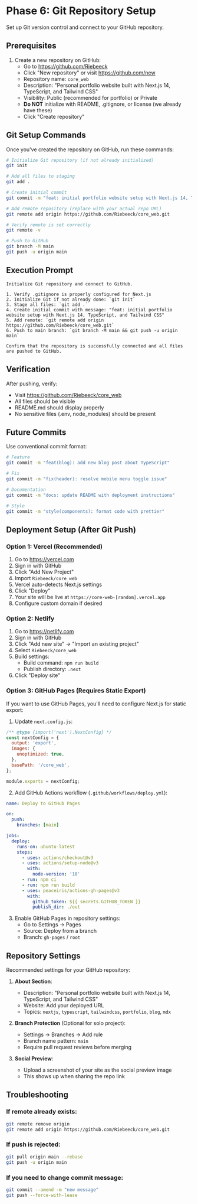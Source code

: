 # Phase 6: Git Repository Setup

Set up Git version control and connect to your GitHub repository.

## Prerequisites

1. Create a new repository on GitHub:
   - Go to https://github.com/Riebeeck
   - Click "New repository" or visit https://github.com/new
   - Repository name: `core_web`
   - Description: "Personal portfolio website built with Next.js 14, TypeScript, and Tailwind CSS"
   - Visibility: Public (recommended for portfolio) or Private
   - **Do NOT** initialize with README, .gitignore, or license (we already have these)
   - Click "Create repository"

## Git Setup Commands

Once you've created the repository on GitHub, run these commands:

```bash
# Initialize Git repository (if not already initialized)
git init

# Add all files to staging
git add .

# Create initial commit
git commit -m "feat: initial portfolio website setup with Next.js 14, TypeScript, and Tailwind CSS"

# Add remote repository (replace with your actual repo URL)
git remote add origin https://github.com/Riebeeck/core_web.git

# Verify remote is set correctly
git remote -v

# Push to GitHub
git branch -M main
git push -u origin main
```

## Execution Prompt

```
Initialize Git repository and connect to GitHub.

1. Verify .gitignore is properly configured for Next.js
2. Initialize Git if not already done: `git init`
3. Stage all files: `git add .`
4. Create initial commit with message: "feat: initial portfolio website setup with Next.js 14, TypeScript, and Tailwind CSS"
5. Add remote: `git remote add origin https://github.com/Riebeeck/core_web.git`
6. Push to main branch: `git branch -M main && git push -u origin main`

Confirm that the repository is successfully connected and all files are pushed to GitHub.
```

## Verification

After pushing, verify:
- Visit https://github.com/Riebeeck/core_web
- All files should be visible
- README.md should display properly
- No sensitive files (.env, node_modules) should be present

## Future Commits

Use conventional commit format:
```bash
# Feature
git commit -m "feat(blog): add new blog post about TypeScript"

# Fix
git commit -m "fix(header): resolve mobile menu toggle issue"

# Documentation
git commit -m "docs: update README with deployment instructions"

# Style
git commit -m "style(components): format code with prettier"
```

## Deployment Setup (After Git Push)

### Option 1: Vercel (Recommended)
1. Go to https://vercel.com
2. Sign in with GitHub
3. Click "Add New Project"
4. Import `Riebeeck/core_web`
5. Vercel auto-detects Next.js settings
6. Click "Deploy"
7. Your site will be live at `https://core-web-[random].vercel.app`
8. Configure custom domain if desired

### Option 2: Netlify
1. Go to https://netlify.com
2. Sign in with GitHub
3. Click "Add new site" → "Import an existing project"
4. Select `Riebeeck/core_web`
5. Build settings:
   - Build command: `npm run build`
   - Publish directory: `.next`
6. Click "Deploy site"

### Option 3: GitHub Pages (Requires Static Export)
If you want to use GitHub Pages, you'll need to configure Next.js for static export:

1. Update `next.config.js`:
```javascript
/** @type {import('next').NextConfig} */
const nextConfig = {
  output: 'export',
  images: {
    unoptimized: true,
  },
  basePath: '/core_web',
};

module.exports = nextConfig;
```

2. Add GitHub Actions workflow (`.github/workflows/deploy.yml`):
```yaml
name: Deploy to GitHub Pages

on:
  push:
    branches: [main]

jobs:
  deploy:
    runs-on: ubuntu-latest
    steps:
      - uses: actions/checkout@v3
      - uses: actions/setup-node@v3
        with:
          node-version: '18'
      - run: npm ci
      - run: npm run build
      - uses: peaceiris/actions-gh-pages@v3
        with:
          github_token: ${{ secrets.GITHUB_TOKEN }}
          publish_dir: ./out
```

3. Enable GitHub Pages in repository settings:
   - Go to Settings → Pages
   - Source: Deploy from a branch
   - Branch: `gh-pages` / `root`

## Repository Settings

Recommended settings for your GitHub repository:

1. **About Section**:
   - Description: "Personal portfolio website built with Next.js 14, TypeScript, and Tailwind CSS"
   - Website: Add your deployed URL
   - Topics: `nextjs`, `typescript`, `tailwindcss`, `portfolio`, `blog`, `mdx`

2. **Branch Protection** (Optional for solo project):
   - Settings → Branches → Add rule
   - Branch name pattern: `main`
   - Require pull request reviews before merging

3. **Social Preview**:
   - Upload a screenshot of your site as the social preview image
   - This shows up when sharing the repo link

## Troubleshooting

### If remote already exists:
```bash
git remote remove origin
git remote add origin https://github.com/Riebeeck/core_web.git
```

### If push is rejected:
```bash
git pull origin main --rebase
git push -u origin main
```

### If you need to change commit message:
```bash
git commit --amend -m "new message"
git push --force-with-lease
```
